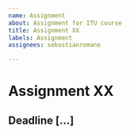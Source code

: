 ```yaml
---
name: Assignment
about: Assignment for ITU course
title: Assignment XX
labels: Assignment
assignees: sebastianromano

---
```


# Assignment XX
## Deadline [...]
